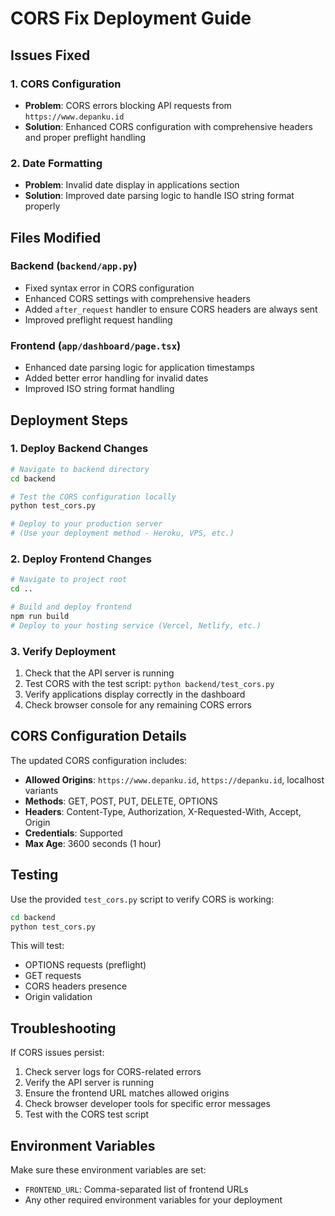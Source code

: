 # CORS Fix Deployment Guide

## Issues Fixed

### 1. CORS Configuration
- **Problem**: CORS errors blocking API requests from `https://www.depanku.id`
- **Solution**: Enhanced CORS configuration with comprehensive headers and proper preflight handling

### 2. Date Formatting
- **Problem**: Invalid date display in applications section
- **Solution**: Improved date parsing logic to handle ISO string format properly

## Files Modified

### Backend (`backend/app.py`)
- Fixed syntax error in CORS configuration
- Enhanced CORS settings with comprehensive headers
- Added `after_request` handler to ensure CORS headers are always sent
- Improved preflight request handling

### Frontend (`app/dashboard/page.tsx`)
- Enhanced date parsing logic for application timestamps
- Added better error handling for invalid dates
- Improved ISO string format handling

## Deployment Steps

### 1. Deploy Backend Changes
```bash
# Navigate to backend directory
cd backend

# Test the CORS configuration locally
python test_cors.py

# Deploy to your production server
# (Use your deployment method - Heroku, VPS, etc.)
```

### 2. Deploy Frontend Changes
```bash
# Navigate to project root
cd ..

# Build and deploy frontend
npm run build
# Deploy to your hosting service (Vercel, Netlify, etc.)
```

### 3. Verify Deployment
1. Check that the API server is running
2. Test CORS with the test script: `python backend/test_cors.py`
3. Verify applications display correctly in the dashboard
4. Check browser console for any remaining CORS errors

## CORS Configuration Details

The updated CORS configuration includes:
- **Allowed Origins**: `https://www.depanku.id`, `https://depanku.id`, localhost variants
- **Methods**: GET, POST, PUT, DELETE, OPTIONS
- **Headers**: Content-Type, Authorization, X-Requested-With, Accept, Origin
- **Credentials**: Supported
- **Max Age**: 3600 seconds (1 hour)

## Testing

Use the provided `test_cors.py` script to verify CORS is working:
```bash
cd backend
python test_cors.py
```

This will test:
- OPTIONS requests (preflight)
- GET requests
- CORS headers presence
- Origin validation

## Troubleshooting

If CORS issues persist:
1. Check server logs for CORS-related errors
2. Verify the API server is running
3. Ensure the frontend URL matches allowed origins
4. Check browser developer tools for specific error messages
5. Test with the CORS test script

## Environment Variables

Make sure these environment variables are set:
- `FRONTEND_URL`: Comma-separated list of frontend URLs
- Any other required environment variables for your deployment
